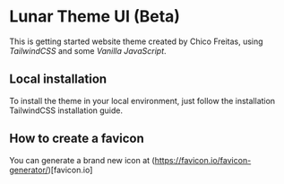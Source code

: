# Lunar Theme UI (Beta)

This is getting started website theme created by Chico Freitas, using *TailwindCSS* and some *Vanilla JavaScript*.

## Local installation

To install the theme in your local environment, just follow the installation TailwindCSS installation guide.

## How to create a favicon

You can generate a brand new icon at (https://favicon.io/favicon-generator/)[favicon.io]